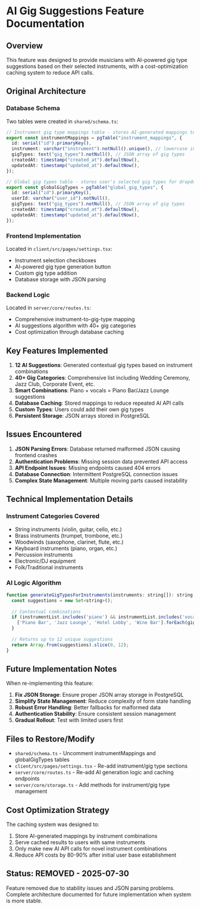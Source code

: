 # AI Gig Suggestions Feature Documentation

## Overview
This feature was designed to provide musicians with AI-powered gig type suggestions based on their selected instruments, with a cost-optimization caching system to reduce API calls.

## Original Architecture

### Database Schema
Two tables were created in `shared/schema.ts`:

```typescript
// Instrument gig type mappings table - stores AI-generated mappings to avoid repeated calls
export const instrumentMappings = pgTable("instrument_mappings", {
  id: serial("id").primaryKey(),
  instrument: varchar("instrument").notNull().unique(), // lowercase instrument name
  gigTypes: text("gig_types").notNull(), // JSON array of gig types
  createdAt: timestamp("created_at").defaultNow(),
  updatedAt: timestamp("updated_at").defaultNow(),
});

// Global gig types table - stores user's selected gig types for dropdown population
export const globalGigTypes = pgTable("global_gig_types", {
  id: serial("id").primaryKey(),
  userId: varchar("user_id").notNull(),
  gigTypes: text("gig_types").notNull(), // JSON array of gig types
  createdAt: timestamp("created_at").defaultNow(),
  updatedAt: timestamp("updated_at").defaultNow(),
});
```

### Frontend Implementation
Located in `client/src/pages/settings.tsx`:
- Instrument selection checkboxes
- AI-powered gig type generation button
- Custom gig type addition
- Database storage with JSON parsing

### Backend Logic
Located in `server/core/routes.ts`:
- Comprehensive instrument-to-gig-type mapping
- AI suggestions algorithm with 40+ gig categories
- Cost optimization through database caching

## Key Features Implemented
1. **12 AI Suggestions**: Generated contextual gig types based on instrument combinations
2. **40+ Gig Categories**: Comprehensive list including Wedding Ceremony, Jazz Club, Corporate Event, etc.
3. **Smart Combinations**: Piano + vocals = Piano Bar/Jazz Lounge suggestions
4. **Database Caching**: Stored mappings to reduce repeated AI API calls
5. **Custom Types**: Users could add their own gig types
6. **Persistent Storage**: JSON arrays stored in PostgreSQL

## Issues Encountered
1. **JSON Parsing Errors**: Database returned malformed JSON causing frontend crashes
2. **Authentication Problems**: Missing session data prevented API access
3. **API Endpoint Issues**: Missing endpoints caused 404 errors
4. **Database Connection**: Intermittent PostgreSQL connection issues
5. **Complex State Management**: Multiple moving parts caused instability

## Technical Implementation Details

### Instrument Categories Covered
- String instruments (violin, guitar, cello, etc.)
- Brass instruments (trumpet, trombone, etc.)
- Woodwinds (saxophone, clarinet, flute, etc.)
- Keyboard instruments (piano, organ, etc.)
- Percussion instruments
- Electronic/DJ equipment
- Folk/Traditional instruments

### AI Logic Algorithm
```javascript
function generateGigTypesForInstruments(instruments: string[]): string[] {
  const suggestions = new Set<string>();
  
  // Contextual combinations
  if (instrumentList.includes('piano') && instrumentList.includes('vocals')) {
    ['Piano Bar', 'Jazz Lounge', 'Hotel Lobby', 'Wine Bar'].forEach(gig => suggestions.add(gig));
  }
  
  // Returns up to 12 unique suggestions
  return Array.from(suggestions).slice(0, 12);
}
```

## Future Implementation Notes
When re-implementing this feature:

1. **Fix JSON Storage**: Ensure proper JSON array storage in PostgreSQL
2. **Simplify State Management**: Reduce complexity of form state handling
3. **Robust Error Handling**: Better fallbacks for malformed data
4. **Authentication Stability**: Ensure consistent session management
5. **Gradual Rollout**: Test with limited users first

## Files to Restore/Modify
- `shared/schema.ts` - Uncomment instrumentMappings and globalGigTypes tables
- `client/src/pages/settings.tsx` - Re-add instrument/gig type sections
- `server/core/routes.ts` - Re-add AI generation logic and caching endpoints
- `server/core/storage.ts` - Add methods for instrument/gig type management

## Cost Optimization Strategy
The caching system was designed to:
1. Store AI-generated mappings by instrument combinations
2. Serve cached results to users with same instruments
3. Only make new AI API calls for novel instrument combinations
4. Reduce API costs by 80-90% after initial user base establishment

## Status: REMOVED - 2025-07-30
Feature removed due to stability issues and JSON parsing problems. Complete architecture documented for future implementation when system is more stable.